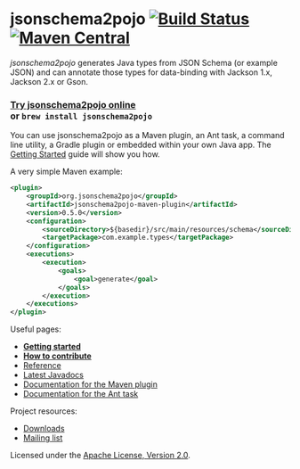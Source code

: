 # jsonschema2pojo [![Build Status](https://travis-ci.org/joelittlejohn/jsonschema2pojo.svg?branch=master)](https://travis-ci.org/joelittlejohn/jsonschema2pojo) [![Maven Central](https://maven-badges.herokuapp.com/maven-central/org.jsonschema2pojo/jsonschema2pojo/badge.svg)](http://search.maven.org/#search%7Cga%7C1%7Cg%3A%22org.jsonschema2pojo%22)

_jsonschema2pojo_ generates Java types from JSON Schema (or example JSON) and can annotate those types for data-binding with Jackson 1.x, Jackson 2.x or Gson.

### [Try jsonschema2pojo online](http://jsonschema2pojo.org/)<br>or `brew install jsonschema2pojo`

You can use jsonschema2pojo as a Maven plugin, an Ant task, a command line utility, a Gradle plugin or embedded within your own Java app. The [Getting Started](https://github.com/joelittlejohn/jsonschema2pojo/wiki/Getting-Started) guide will show you how.

A very simple Maven example:
```xml
<plugin>
    <groupId>org.jsonschema2pojo</groupId>
    <artifactId>jsonschema2pojo-maven-plugin</artifactId>
    <version>0.5.0</version>
    <configuration>
        <sourceDirectory>${basedir}/src/main/resources/schema</sourceDirectory>
        <targetPackage>com.example.types</targetPackage>
    </configuration>
    <executions>
        <execution>
            <goals>
                <goal>generate</goal>
            </goals>
        </execution>
    </executions>
</plugin>
```

Useful pages:
  * **[Getting started](https://github.com/joelittlejohn/jsonschema2pojo/wiki/Getting-Started)**
  * **[How to contribute](https://github.com/joelittlejohn/jsonschema2pojo/blob/master/CONTRIBUTING.md)**
  * [Reference](https://github.com/joelittlejohn/jsonschema2pojo/wiki/Reference)
  * [Latest Javadocs](https://joelittlejohn.github.io/jsonschema2pojo/javadocs/0.5.0/)
  * [Documentation for the Maven plugin](https://joelittlejohn.github.io/jsonschema2pojo/site/0.5.0/generate-mojo.html)
  * [Documentation for the Ant task](https://joelittlejohn.github.io/jsonschema2pojo/site/0.5.0/Jsonschema2PojoTask.html)

Project resources:
  * [Downloads](https://github.com/joelittlejohn/jsonschema2pojo/releases)
  * [Mailing list](https://groups.google.com/forum/#!forum/jsonschema2pojo-users)

Licensed under the [Apache License, Version 2.0](http://www.apache.org/licenses/LICENSE-2.0).
